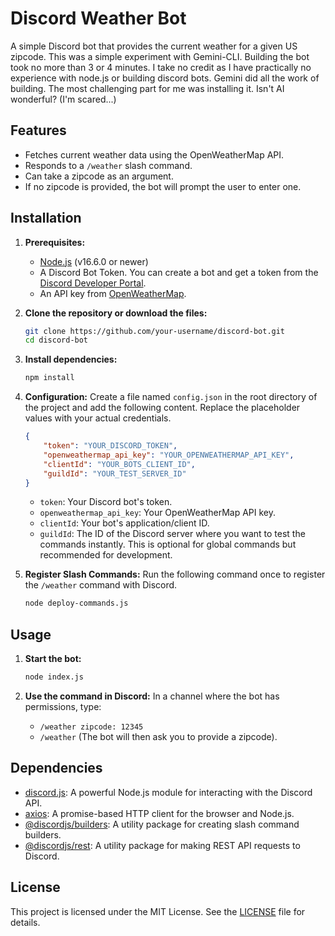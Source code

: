 
# Discord Weather Bot

A simple Discord bot that provides the current weather for a given US zipcode.  This was a simple experiment with Gemini-CLI.  Building the bot took no more than 3 or 4 minutes.  I take no credit as I have practically no experience with node.js or building discord bots.  Gemini did all the work of building.  The most challenging part for me was installing it.  Isn't AI wonderful? (I'm scared...)

## Features

- Fetches current weather data using the OpenWeatherMap API.
- Responds to a `/weather` slash command.
- Can take a zipcode as an argument.
- If no zipcode is provided, the bot will prompt the user to enter one.

## Installation

1. **Prerequisites:**
   - [Node.js](https://nodejs.org/) (v16.6.0 or newer)
   - A Discord Bot Token. You can create a bot and get a token from the [Discord Developer Portal](https://discord.com/developers/applications).
   - An API key from [OpenWeatherMap](https://openweathermap.org/api).

2. **Clone the repository or download the files:**
   ```bash
   git clone https://github.com/your-username/discord-bot.git
   cd discord-bot
   ```

3. **Install dependencies:**
   ```bash
   npm install
   ```

4. **Configuration:**
   Create a file named `config.json` in the root directory of the project and add the following content. Replace the placeholder values with your actual credentials.

   ```json
   {
       "token": "YOUR_DISCORD_TOKEN",
       "openweathermap_api_key": "YOUR_OPENWEATHERMAP_API_KEY",
       "clientId": "YOUR_BOTS_CLIENT_ID",
       "guildId": "YOUR_TEST_SERVER_ID"
   }
   ```
   - `token`: Your Discord bot's token.
   - `openweathermap_api_key`: Your OpenWeatherMap API key.
   - `clientId`: Your bot's application/client ID.
   - `guildId`: The ID of the Discord server where you want to test the commands instantly. This is optional for global commands but recommended for development.

5. **Register Slash Commands:**
   Run the following command once to register the `/weather` command with Discord.
   ```bash
   node deploy-commands.js
   ```

## Usage

1. **Start the bot:**
   ```bash
   node index.js
   ```

2. **Use the command in Discord:**
   In a channel where the bot has permissions, type:
   - `/weather zipcode: 12345`
   - `/weather` (The bot will then ask you to provide a zipcode).

## Dependencies

- [discord.js](https://discord.js.org/): A powerful Node.js module for interacting with the Discord API.
- [axios](https://axios-http.com/): A promise-based HTTP client for the browser and Node.js.
- [@discordjs/builders](https://www.npmjs.com/package/@discordjs/builders): A utility package for creating slash command builders.
- [@discordjs/rest](https://www.npmjs.com/package/@discordjs/rest): A utility package for making REST API requests to Discord.

## License

This project is licensed under the MIT License. See the [LICENSE](LICENSE) file for details.
